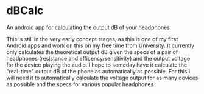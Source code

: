# dBCalc
An android app for calculating the output dB of your headphones

This is still in the very early concept stages, as this is one of my first Android apps and work on this on my free time from University.
It currently only calculates the theoretical output dB given the specs of a pair of headphones (resistance and efficency/sensitivity) and the output voltage for the device playing the audio.
I hope to someday have it calculate the "real-time" output dB of the phone as automatically as possible. 
For this I will need it to automatically calculate the voltage output for as many devices as possible and the specs for various popular headphones.
